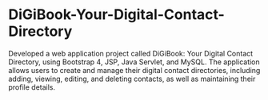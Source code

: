 # DiGiBook-Your-Digital-Contact-Directory
Developed a web application project called DiGiBook: Your Digital Contact Directory, using Bootstrap 4, JSP, Java Servlet, and MySQL. The application allows users to create and manage their digital contact directories, including adding, viewing, editing, and deleting contacts, as well as maintaining their profile details.
